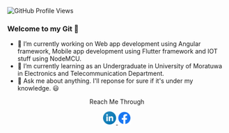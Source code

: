 ![GitHub Profile Views](https://komarev.com/ghpvc/?username=ViduraErandika&color=brightgreen&style=plastic)
### Welcome to my Git 🙋‍




- 🔭 I’m currently working on Web app development using Angular framework, Mobile app development using Flutter framework and IOT stuff using NodeMCU.
- 🌱 I’m currently learning as an Undergraduate in University of Moratuwa in Electronics and Telecommunication Department.
- 💬 Ask me about anything. I'll reponse for sure if it's under my knowledge. 😃

<p align="center">Reach Me Through</p>
<p align="center">
<a href="https://www.linkedin.com/in/vidura-erandika-5aa4b21a0/">
        <img height="30" src="https://github.com/ViduraErandika/ViduraErandika/blob/main/Logos/linkedin.svg" />
</a> 
<a href="https://www.facebook.com/PrinceVidura">
       <img height="30" src="https://github.com/ViduraErandika/ViduraErandika/blob/main/Logos/facebook.png" />
</a>
   
</p>
</p>

